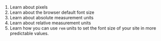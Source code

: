 1. Learn about pixels
2. Learn about the browser default font size
3. Learn about absolute measurement units
4. Learn about relative measurement units
5. Learn how you can use `rem` units to set the font size of your site in more predictable values.